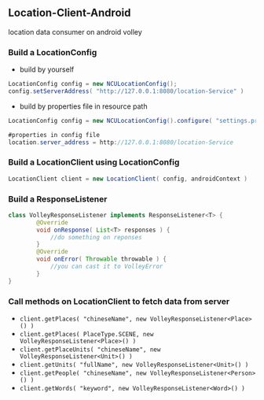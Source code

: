 ## Location-Client-Android
location data consumer on android volley

### Build a **LocationConfig**
- build by yourself
```Java
LocationConfig config = new NCULocationConfig();
config.setServerAddress( "http://127.0.0.1:8080/location-Service" )
```
- build by properties file in resource path
```Java
LocationConfig config = new NCULocationConfig().configure( "settings.properties" );
```
```Java
#properties in config file
location.server_address = http://127.0.0.1:8080/location-Service
```

### Build a **LocationClient** using **LocationConfig**
```Java
LocationClient client = new LocationClient( config, androidContext )
```

### Build a **ResponseListener**
```Java
class VolleyResponseListener implements ResponseListener<T> {
        @Override
        void onResponse( List<T> responses ) {
            //do something on reponses
        }
        @Override
        void onError( Throwable throwable ) {
            //you can cast it to VolleyError
        }
}
```

### Call methods on **LocationClient** to fetch data from server
- ``` client.getPlaces( "chineseName", new VolleyResponseListener<Place>() ) ```
- ``` client.getPlaces( PlaceType.SCENE, new VolleyResponseListener<Place>() ) ```
- ``` client.getPlaceUnits( "chineseName", new VolleyResponseListener<Unit>() ) ```
- ``` client.getUnits( "fullName", new VolleyResponseListener<Unit>() ) ```
- ``` client.getPeople( "chineseName", new VolleyResponseListener<Person>() ) ```
- ``` client.getWords( "keyword", new VolleyResponseListener<Word>() ) ```
